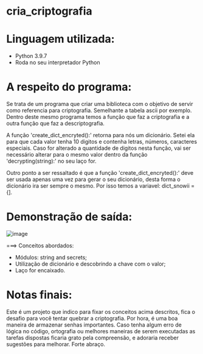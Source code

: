 # cria_criptografia

# Linguagem utilizada:
  - Python 3.9.7
  - Roda no seu interpretador Python

# A respeito do programa:
  Se trata de um programa que criar uma biblioteca com o objetivo de servir como referencia para criptografia. Semelhante a tabela ascii por exemplo. Dentro deste mesmo 
  programa temos a função que faz a criptografia e a outra função que faz a descriptografia.
  
  A função 'create_dict_encryted():' retorna para nós um dicionário. Setei ela para que cada valor tenha 10 digitos e contenha letras, números, caracteres especiais. Caso for
  alterado a quantidade de digitos nesta função, vai ser necessário alterar para o mesmo valor dentro da função 'decrypting(string):' no seu laço for.
  
  Outro ponto a ser ressaltado é que a função 'create_dict_encryted():' deve ser usada apenas uma vez para gerar o seu dicionário, desta forma o dicionário ira ser sempre o mesmo. Por isso temos a variavel: dict_snowii = {].
  
# Demonstração de saída:

  ![image](https://user-images.githubusercontent.com/95552879/147161145-1cb82ef4-7498-4f06-a3f6-f52105751900.png)

  ===> Conceitos abordados:

  - Módulos: string and secrets;
  - Utilização de dicionário e descobrindo a chave com o valor;
  - Laço for encaixado.
  
# Notas finais:
  Este é um projeto que indico para fixar os conceitos acima descritos, fica o desafio para você tentar quebrar a criptografia. Por hora, é uma boa maneira
  de armazenar senhas importantes. Caso tenha algum erro de lógica no código, ortografia ou melhores maneiras de serem executadas as
  tarefas dispostas ficaria grato pela compreensão, e adoraria receber sugestões para melhorar. Forte abraço.
  
